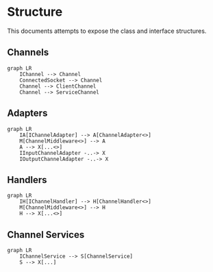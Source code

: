 # Structure

This documents attempts to expose the class and interface structures.

## Channels

```mermaid
graph LR
    IChannel --> Channel
    ConnectedSocket --> Channel
    Channel --> ClientChannel
    Channel --> ServiceChannel
```

## Adapters

```mermaid
graph LR
    IA[IChannelAdapter] --> A[ChannelAdapter<>]
    M[ChannelMiddleware<>] --> A
    A --> X[...<>]
    IInputChannelAdapter -..-> X
    IOutputChannelAdapter -..-> X
```

## Handlers

```mermaid
graph LR
    IH[IChannelHandler] --> H[ChannelHandler<>]
    M[ChannelMiddleware<>] --> H
    H --> X[...<>]
```

## Channel Services

```mermaid
graph LR
    IChannelService --> S[ChannelService]
    S --> X[...]
```
